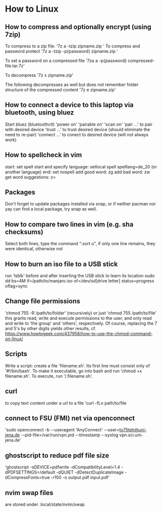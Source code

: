 # How to Linux

## How to compress and optionally encrypt (using 7zip)
To compress to a zip file:
'7z a -tzip zipname.zip <files to compress>' To compress and password protect '7z a -tzip -p{password} zipname.zip <files to compress>'

To set a password on a compressed file
'7za a -p{password} compressed-file.tar.7z'

To decompress
'7z x zipname.zip'

The following decompresses as well but does not remember folder structure of the compressed content
'7z e zipname.zip'


## How to connect a device to this laptop via bluetooth, using bluez
Start bluez (bluetoothctl)
'power on'
'pairable on'
'scan on'
'pair ...' to pair with desired device
'trust ...' to trust desired device (should eliminate the need to re-pair)
'connect ...' to conect to desired device (will not always work)


## How to spellcheck in vim
start: set spell
start and specify language: setlocal spell spelllang=de_20 (or another language)
end: set nospell
add good word: zg
add bad word: zw
get word suggestions: z=

## Packages
Don't forget to update packages installed via snap, or if neither pacman nor yay can find a local package, try snap as well.

## How to compare two lines in vim (e.g. sha checksums)
Select both lines, type the command ":sort u", if only one line remains, they were identical, otherwise not

## How to burn an iso file to a USB stick
run 'lsblk' before and after inserting the USB stick to learn its location
sudo dd bs=4M if=/path/to/manjaro.iso of=/dev/sd[drive letter] status=progress oflag=sync

## Change file permissions
'chmod 755 -R /path/to/folder' (recursively) or just
'chmod 755 /path/to/file'
this grants read, write and execute permissions to the user, and only read and write to 'the group' and 'others', respectively.
Of course, replacing the 7 and 5's by other digits yields other results, cf. https://www.howtogeek.com/437958/how-to-use-the-chmod-command-on-linux/

## Scripts
Write a script: create a file 'filename.sh'. Its first line must consist only of '#!/bin/bash'.
To make it executable, go into bash and run 'chmod +x filename.sh'.
To execute, run '/.filename.sh'.

## curl
to copy text content under a url to a file
'curl -fLo path/to/file <url>


## connect to FSU (FMI) net via openconnect
'sudo openconnect -b --useragent 'AnyConnect' --user=to75teh@uni-jena.de --pid-file=/var/run/vpn.pid --timestamp --syslog vpn.sci.uni-jena.de'

## ghostscript to reduce pdf file size
'ghostscript -sDEVICE=pdfwrite -dCompatibilityLevel=1.4 -dPDFSETTINGS=/default -dQUIET -dDetectDuplicateImage -dCompressFonts=true -r150 -o output.pdf input.pdf'

## nvim swap files
are stored under .local/state/nvim/swap
